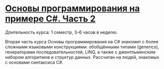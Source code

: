 # [Основы программирования на примере C#. Часть 2](https://ulearn.me/course/basicprogramming2/Steki_i_ocheredi_48016626-87ae-411d-ae97-f7a49e465dbc)

Длительность курса: 1 семестр, 3–6 часов в неделю.

Вторая часть курса Основы программирования на C# знакомит с более сложными языковыми конструкциями: обобщёнными типами (generics), генераторами последовательностей, LINQ, а также с джентльменским набором алгоритмов и структур данных. Рассчитан на людей, знакомых с основами синтаксиса C#.
